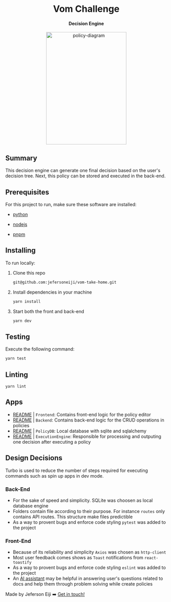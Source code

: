 <h1 align="center">
    Vom Challenge
</h1>

<h4 align="center">
    Decision Engine
</h4>

<div align="center">
  <img  alt="policy-diagram" width="250" height="350" src="./policy_diagram.svg">
</div>

## Summary 

This decision engine can generate one final decision based on the user's decision tree. Next, this policy can be stored and executed in the back-end.

## Prerequisites

For this project to run, make sure these software are installed:

- [python](https://www.python.org/downloads/)

- [nodejs](https://nodejs.org/en/download/current)
    
- [pnpm](https://pnpm.io/installation)
    
## Installing

To run locally:
1. Clone this repo
   ```cmd
   git@github.com:jefersoneiji/vom-take-home.git
   ```

2. Install dependencies in your machine
   ```cmd
   yarn install
   ```

3. Start both the front and back-end
    ```cmd
    yarn dev
    ```

## Testing

Execute the following command:
   ```cmd
   yarn test
   ```
## Linting 

```shell
yarn lint
```
## Apps

- [README](./frontend/README.md) | `Frontend`: Contains front-end logic for the policy editor
- [README](./backend/README.md) | `Backend`: Contains back-end logic for the CRUD operations in policies
- [README](./backend/README.md#policydb) | `PolicyDB`: Local database with sqlite and sqlalchemy
- [README](./backend/README.md#executionengine) | `ExecutionEngine`: Responsible for processing and outputing one decision after executing a policy

## Design Decisions 
Turbo is used to reduce the number of steps required for executing commands such as spin up apps in dev mode. 

### Back-End

- For the sake of speed and simplicity. SQLite was choosen as local database engine
- Folders contain file according to their purpose. For instance `routes` only contains API routes. This structure make files predictible
- As a way to provent bugs and enforce code styling `pytest` was added to the project

### Front-End

- Because of its reliability and simplicity `Axios` was chosen as `http-client`
- Most user feedback comes shows as `Toast` notifications from `react-toastify`
- As a way to provent bugs and enforce code styling `eslint` was added to the project
- An [AI assistant](./frontend/README.md) may be helpful in answering user's questions related to docs and help them through problem solving while create policies

Made by Jeferson Eiji ➡️ [Get in touch!](https://www.linkedin.com/in/jeferson-eiji/)
